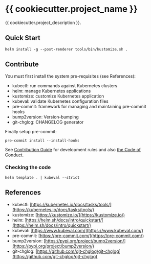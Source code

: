 # {{ cookiecutter.project_name }}

{{ cookiecutter.project_description }}.

## Quick Start

```console
helm install -g --post-renderer tools/bin/kustomize.sh .
```

## Contribute

You must first install the system pre-requisites (see References):

- kubectl: run commands against Kubernetes clusters
- helm: manage Kubernetes applications
- kustomize: customize Kubernetes application
- kubeval: validate Kubernetes configuration files
- pre-commit: framework for managing and maintaining pre-commit hooks
- bump2version: Version-bumping
- git-chglog: CHANGELOG generator

Finally setup pre-commit:

```console
pre-commit install --install-hooks
```

See [Contribution Guide](CONTRIBUTING.md) for development rules and
also [the Code of Conduct](CODE_OF_CONDUCT.md).

### Checking the code

```console
helm template . | kubeval --strict
```

## References

- kubectl: [https://kubernetes.io/docs/tasks/tools/](https://kubernetes.io/docs/tasks/tools/)
- kustomize: [https://kustomize.io/](https://kustomize.io/)
- helm: [https://helm.sh/docs/intro/quickstart/](https://helm.sh/docs/intro/quickstart/)
- kubeval: [https://www.kubeval.com/](https://www.kubeval.com/)
- pre-commit: [https://pre-commit.com/](https://pre-commit.com/)
- bump2version: [https://pypi.org/project/bump2version/](https://pypi.org/project/bump2version/)
- git-chglog: [https://github.com/git-chglog/git-chglog](https://github.com/git-chglog/git-chglog)
